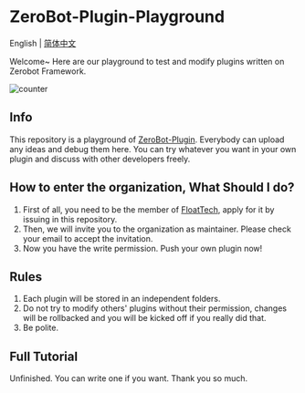 # ZeroBot-Plugin-Playground
English | [简体中文](https://github.com/FloatTech/ZeroBot-Plugin-Playground/blob/main/README.md)

Welcome~ Here are our playground to test and modify plugins written on Zerobot Framework.

![counter](https://cmoe.azurewebsites.net/cmoe?name=zbpp&theme=r34)

## Info

This repository is a playground of [ZeroBot-Plugin](https://github.com/FloatTech/ZeroBot-Plugin). Everybody can upload any ideas and debug them here. You can try whatever you want in your own plugin and discuss with other developers freely.

## How to enter the organization, What Should I do?

1. First of all, you need to be the member of [FloatTech](https://github.com/FloatTech), apply for it by issuing in this repository.
2. Then, we will invite you to the organization as maintainer. Please check your email to accept the invitation.
3. Now you have the write permission. Push your own plugin now!

## Rules

1. Each plugin will be stored in an independent folders.
2. Do not try to modify others' plugins without their permission, changes will be rollbacked and you will be kicked off if you really did that.
3. Be polite.

## Full Tutorial

Unfinished. You can write one if you want. Thank you so much.
